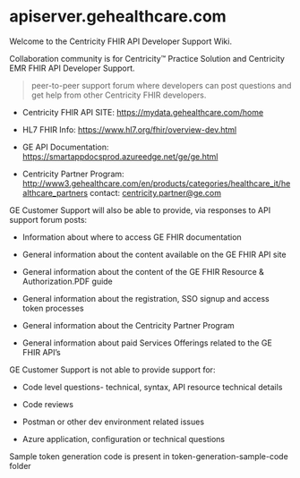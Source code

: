 # apiserver.gehealthcare.com

Welcome to the Centricity FHIR API Developer Support Wiki.

Collaboration community is for Centricity™ Practice Solution and Centricity EMR FHIR API Developer Support. 
> peer-to-peer support forum where developers can post questions and get help from other Centricity FHIR developers. 

- Centricity FHIR API SITE: https://mydata.gehealthcare.com/home

- HL7 FHIR Info: https://www.hl7.org/fhir/overview-dev.html

- GE API Documentation: https://smartappdocsprod.azureedge.net/ge/ge.html

- Centricity Partner Program: http://www3.gehealthcare.com/en/products/categories/healthcare_it/healthcare_partners 
  contact: centricity.partner@ge.com

GE Customer Support will also be able to provide, via responses to API support forum posts:
- Information about where to access GE FHIR documentation

- General information about the content available on the GE FHIR API site

- General information about the content of the GE FHIR Resource & Authorization.PDF guide

- General information about the registration, SSO signup and access token processes

- General information about the Centricity Partner Program

- General information about paid Services Offerings related to the GE FHIR API’s 

GE Customer Support is not able to provide support for:
- Code level questions- technical, syntax, API resource technical details

- Code reviews

- Postman or other dev environment related issues

- Azure application, configuration or technical questions

Sample token generation code is present in token-generation-sample-code folder
